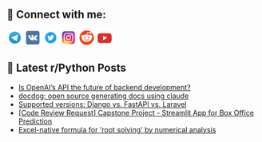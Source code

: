 ## 🔎 Connect with me:
[<img src="https://github.com/bullbesh/bullbesh/blob/main/images/Telegram.png" width="32" height="32" />](https://t.me/bullbesh)
[<img src="https://github.com/bullbesh/bullbesh/blob/main/images/VK.png" width="32" height="32" />](https://vk.com/bullbesh)
[<img src="https://github.com/bullbesh/bullbesh/blob/main/images/Twitter.png" width="32" height="32" />](https://twitter.com/bullbesh1)
[<img src="https://github.com/bullbesh/bullbesh/blob/main/images/Instagram.png" width="32" height="32" />](https://www.instagram.com/bullbesh)
[<img src="https://github.com/bullbesh/bullbesh/blob/main/images/Reddit.png" width="32" height="32" />](https://www.reddit.com/user/bullbesh)
[<img src="https://github.com/bullbesh/bullbesh/blob/main/images/YouTube.png" width="32" height="32" />](https://www.youtube.com/channel/UCtfjRs6uzgq5mfm8S06WTcg)

## 📕 Latest r/Python Posts
<!-- BLOG-POST-LIST:START -->
- [Is OpenAI’s API the future of backend development?](https://www.reddit.com/r/Python/comments/1joqx39/is_openais_api_the_future_of_backend_development/)
- [docdog: open source generating docs using claude](https://www.reddit.com/r/Python/comments/1joq5x3/docdog_open_source_generating_docs_using_claude/)
- [Supported versions: Django vs. FastAPI vs. Laravel](https://www.reddit.com/r/Python/comments/1jooytw/supported_versions_django_vs_fastapi_vs_laravel/)
- [[Code Review Request] Capstone Project - Streamlit App for Box Office Prediction](https://www.reddit.com/r/Python/comments/1jojd8e/code_review_request_capstone_project_streamlit/)
- [Excel-native formula for &#39;root solving&#39; by numerical analysis](https://www.reddit.com/r/Python/comments/1jojbyq/excelnative_formula_for_root_solving_by_numerical/)
<!-- BLOG-POST-LIST:END -->
